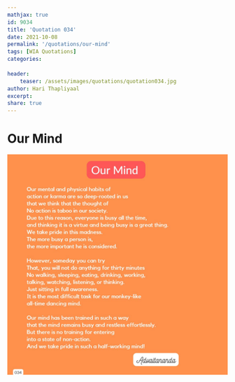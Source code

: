 ```yaml
---
mathjax: true
id: 9034
title: 'Quotation 034'
date: 2021-10-08
permalink: '/quotations/our-mind'
tags: [WIA Quotations] 
categories: 

header:
    teaser: /assets/images/quotations/quotation034.jpg
author: Hari Thapliyaal 
excerpt:
share: true 
---
```


# Our Mind

![Our Mind](/assets/images/quotations/quotation034.jpg)
